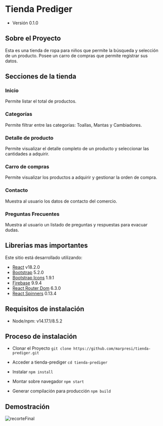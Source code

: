 # Tienda Prediger
 - Versión 0.1.0

## Sobre el Proyecto
Esta es una tienda de ropa para niños que permite la búsqueda y selección de un producto. Posee un carro de compras que permite registrar sus datos.

## Secciones de la tienda
### Inicio
Permite listar el total de productos.
### Categorías
Permite filtrar entre las categorías: Toallas, Mantas y Cambiadores.
### Detalle de producto
Permite visualizar el detalle completo de un producto y seleccionar las cantidades a adquirir.
### Carro de compras
Permite visualizar los productos a adquirir y gestionar la orden de compra.
### Contacto
Muestra al usuario los datos de contacto del comercio.
### Preguntas Frecuentes
Muestra al usuario un listado de preguntas y respuestas para evacuar dudas.

## Librerias mas importantes
Este sitio está desarrollado utilizando:
- [React](https://es.reactjs.org/) v18.2.0 
- [Bootstrap](https://getbootstrap.com/) 5.2.0
- [Bootstrap Icons](https://icons.getbootstrap.com/) 1.9.1
- [Firebase](https://firebase.google.com/) 9.9.4
- [React Router Dom](https://v5.reactrouter.com/web/guides/quick-start) 6.3.0
- [React Spinners](https://www.npmjs.com/package/react-spinners) 0.13.4

## Requisitos de instalación
- Node/npm: v14.17.1/8.5.2

## Proceso de instalación
- Clonar el Proyecto
`git clone https://github.com/marpresi/tienda-prediger.git`

- Acceder a tienda-prediger
`cd tienda-prediger`

- Instalar
`npm install`

- Montar sobre navegador
`npm start`

- Generar compilación para producción
`npm build`

## Demostración
![recorteFinal](https://user-images.githubusercontent.com/8338308/194439056-368f5553-4167-448b-b1bb-5de6b1f62579.gif)
